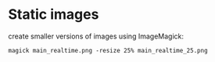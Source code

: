 # Static images

create smaller versions of images using ImageMagick:

```
magick main_realtime.png -resize 25% main_realtime_25.png
```